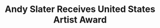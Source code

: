 ---
title    : "Andy Slater Receives United States Artist Award"
image-alt: "Headshot of Andy Slater alongside \"United States Artists\" logo"
link     : /blog/andy-slater-united-states-artist-award/
feature-position : 3
---